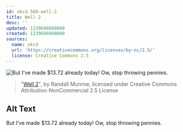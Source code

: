 ```yaml
---
id: xkcd.568-well-2
title: Well 2
desc: ''
updated: 1239606000000
created: 1239606000000
sources:
  name: xkcd
  url: 'https://creativecommons.org/licenses/by-nc/2.5/'
  license: Creative Commons 2.5
---
```

![But I've made $13.72 already today!  Ow, stop throwing pennies.](https://imgs.xkcd.com/comics/well_2.png)
> "[Well 2](https://xkcd.com/568/)", by Randall Munroe, licensed under Creative Commons Attribution-NonCommercial 2.5 License

## Alt Text
But I've made $13.72 already today!  Ow, stop throwing pennies.
